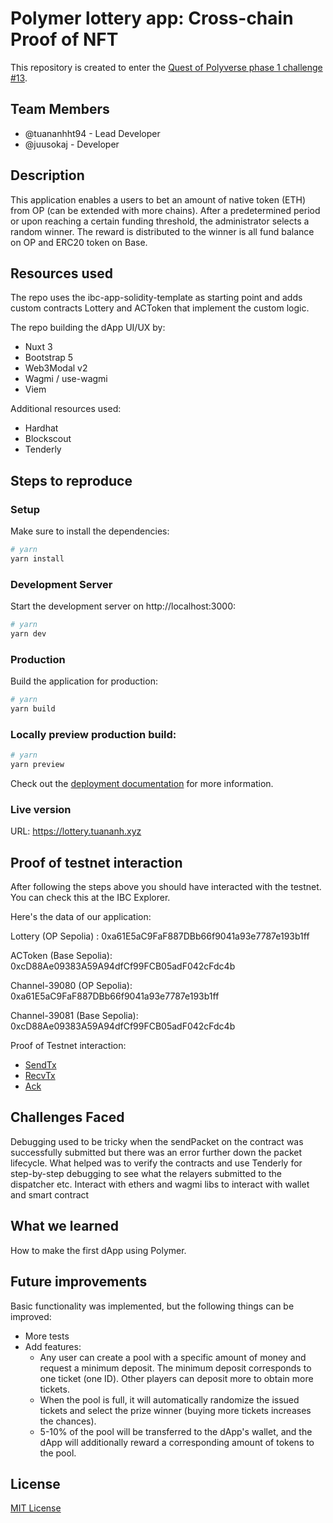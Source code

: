 # Polymer lottery app: Cross-chain Proof of NFT
This repository is created to enter the [Quest of Polyverse phase 1 challenge #13](https://github.com/polymerdevs/Quest-Into-The-Polyverse-Phase-1/issues/13).

## Team Members
- @tuananhht94 - Lead Developer
- @juusokaj - Developer

## Description
This application enables a users to bet an amount of native token (ETH) from OP (can be extended with more chains). After a predetermined period or upon reaching a certain funding threshold, the administrator selects a random winner. The reward is distributed to the winner is all fund balance on OP and ERC20 token on Base.

## Resources used
The repo uses the ibc-app-solidity-template as starting point and adds custom contracts Lottery and ACToken that implement the custom logic.

The repo building the dApp UI/UX by:
- Nuxt 3
- Bootstrap 5
- Web3Modal v2
- Wagmi / use-wagmi
- Viem

Additional resources used:
- Hardhat 
- Blockscout 
- Tenderly

## Steps to reproduce

### Setup
Make sure to install the dependencies:
```bash
# yarn
yarn install
```
### Development Server
Start the development server on http://localhost:3000:
```bash
# yarn
yarn dev
```
### Production
Build the application for production:
```bash
# yarn
yarn build
```
### Locally preview production build:
```bash
# yarn
yarn preview
```
Check out the [deployment documentation](https://nuxt.com/docs/getting-started/deployment) for more information.

### Live version
URL: https://lottery.tuananh.xyz

## Proof of testnet interaction
After following the steps above you should have interacted with the testnet. You can check this at the IBC Explorer.

Here's the data of our application:

Lottery (OP Sepolia) : 0xa61E5aC9FaF887DBb66f9041a93e7787e193b1ff

ACToken (Base Sepolia): 0xcD88Ae09383A59A94dfCf99FCB05adF042cFdc4b

Channel-39080 (OP Sepolia): 0xa61E5aC9FaF887DBb66f9041a93e7787e193b1ff

Channel-39081 (Base Sepolia): 0xcD88Ae09383A59A94dfCf99FCB05adF042cFdc4b

Proof of Testnet interaction:

- [SendTx](https://optimism-sepolia.blockscout.com/tx/0x391b67f8741bbf4b9f3480991f18041eb00ce943810ef80dab2ffe530215f8b8)
- [RecvTx](https://base-sepolia.blockscout.com/tx/0x3bb8b11524c73262b04cfa061d911e2f96d5ee7d54a37346c3d0a3144dcdc15d)
- [Ack](https://optimism-sepolia.blockscout.com/tx/0x418b440fccf15dea337819994f16b4877aeee1332fac7e98216e7db467335888)

## Challenges Faced
Debugging used to be tricky when the sendPacket on the contract was successfully submitted but there was an error further down the packet lifecycle.
What helped was to verify the contracts and use Tenderly for step-by-step debugging to see what the relayers submitted to the dispatcher etc.
Interact with ethers and wagmi libs to interact with wallet and smart contract

## What we learned
How to make the first dApp using Polymer.

## Future improvements
Basic functionality was implemented, but the following things can be improved:

- More tests
- Add features:
  * Any user can create a pool with a specific amount of money and request a minimum deposit. The minimum deposit corresponds to one ticket (one ID). Other players can deposit more to obtain more tickets.
  * When the pool is full, it will automatically randomize the issued tickets and select the prize winner (buying more tickets increases the chances).
  * 5-10% of the pool will be transferred to the dApp's wallet, and the dApp will additionally reward a corresponding amount of tokens to the pool.

## License
[MIT License](https://github.com/tuananhht94/polymer-lottery-app/blob/main/LICENSE)

